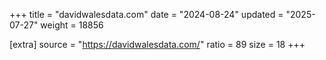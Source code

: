 +++
title = "davidwalesdata.com"
date = "2024-08-24"
updated = "2025-07-27"
weight = 18856

[extra]
source = "https://davidwalesdata.com/"
ratio = 89
size = 18
+++
